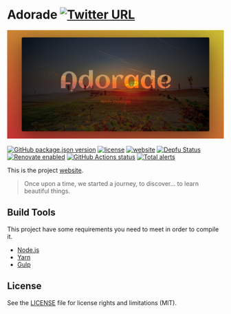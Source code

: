 # Adorade [![Twitter URL](https://img.shields.io/twitter/url?url=https%3A%2F%2Fadorade.ro)](https://twitter.com/intent/tweet?text=Adorade%20-%20Your%20Web%20Design%20&url=https://adorade.ro&hashtags=webdesign,development,mobileapp,webapp,website,templates)

![Adorade](src/images/share/adorade_og_share.jpg)

[![GitHub package.json version](https://img.shields.io/github/package-json/v/adorade/website.svg?label=&color=green&logo=github)](https://github.com/adorade/website/blob/main/package.json)
[![license](https://img.shields.io/github/license/adorade/website.svg?label=)](https://mit-license.org)
[![website](https://img.shields.io/website/https/adorade.ro.svg?logo=google-chrome)](https://adorade.ro/)
[![Depfu Status](https://img.shields.io/depfu/dependencies/github/adorade/website)](https://depfu.com/repos/github/adorade/website)
[![Renovate enabled](https://img.shields.io/badge/renovate-enabled-brightgreen.svg)](https://renovatebot.com/)
[![GitHub Actions status](https://github.com/adorade/website/workflows/Node%20CI/badge.svg)](https://github.com/adorade/website/actions)
[![Total alerts](https://img.shields.io/lgtm/alerts/g/adorade/website.svg?logo=lgtm&logoWidth=18)](https://lgtm.com/projects/g/adorade/website/alerts/)

This is the project [website](https://adorade.ro/).

> Once upon a time, we started a journey, to discover... to learn beautiful things.

## Build Tools

This project have some requirements you need to meet in order to compile it.

* [Node.js](https://nodejs.org/)
* [Yarn](https://yarnpkg.com/en/)
* [Gulp](http://gulpjs.com/)

## License

See the [LICENSE](LICENSE) file for license rights and limitations (MIT).

